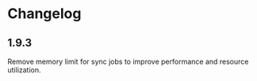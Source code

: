 # Changelog

## 1.9.3

Remove memory limit for sync jobs to improve performance and resource utilization.
